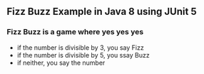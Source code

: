 ## Fizz Buzz Example in Java 8 using JUnit 5

### Fizz Buzz is a game where yes yes yes
- if the number is divisible by 3, you say Fizz
- if the number is divisible by 5, you ssay Buzz
- if neither, you say the number
